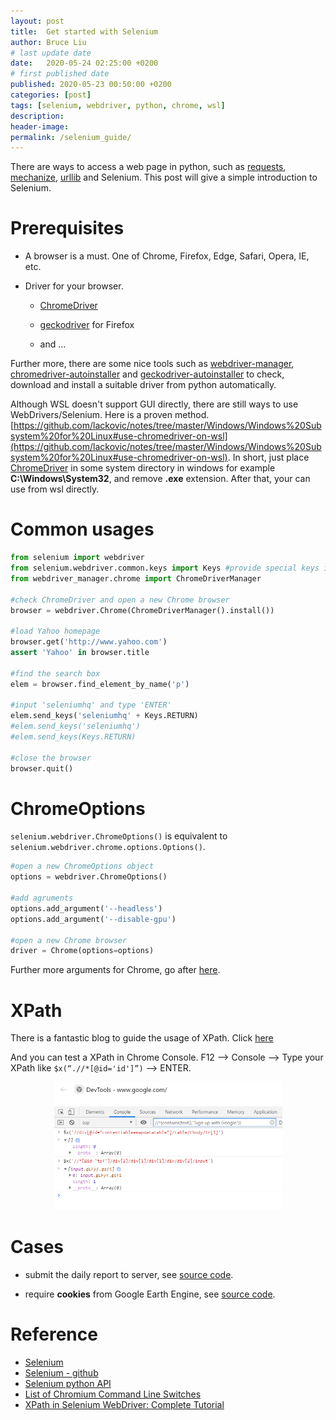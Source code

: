 ```yaml
---
layout: post
title:  Get started with Selenium
author: Bruce Liu
# last update date
date:   2020-05-24 02:25:00 +0200
# first published date
published: 2020-05-23 00:50:00 +0200
categories: [post]
tags: [selenium, webdriver, python, chrome, wsl]
description: 
header-image: 
permalink: /selenium_guide/
---
```

There are ways to access a web page in python, such as [requests](https://requests.readthedocs.io/en/latest/), [mechanize](https://mechanize.readthedocs.io/en/latest/), [urllib](https://docs.python.org/3/library/urllib.request.html) and Selenium. This post will give a simple introduction to Selenium.

<!--the above is the excerpt-->
<!--more-->
<!--the following is the text-->

# Prerequisites

- A browser is a must. One of Chrome, Firefox, Edge, Safari, Opera, IE, etc.

- Driver for your browser.

	- [ChromeDriver](https://chromedriver.chromium.org/)
	
	- [geckodriver](https://github.com/mozilla/geckodriver) for Firefox
	
	- and ...

Further more, there are some nice tools such as [webdriver-manager](https://pypi.org/project/webdriver-manager/), [chromedriver-autoinstaller](https://pypi.org/project/chromedriver-autoinstaller/) and [geckodriver-autoinstaller](https://pypi.org/project/geckodriver-autoinstaller/) to check, download and install a suitable driver from python automatically.

Although WSL doesn't support GUI directly, there are still ways to use WebDrivers/Selenium. Here is a proven method. [https://github.com/lackovic/notes/tree/master/Windows/Windows%20Subsystem%20for%20Linux#use-chromedriver-on-wsl](https://github.com/lackovic/notes/tree/master/Windows/Windows%20Subsystem%20for%20Linux#use-chromedriver-on-wsl). In short, just place [ChromeDriver](https://chromedriver.chromium.org/) in some system directory in windows for example **C:\Windows\System32**, and remove **.exe** extension. After that, your can use from wsl directly.

# Common usages

```python
from selenium import webdriver
from selenium.webdriver.common.keys import Keys #provide special keys in the keywords
from webdriver_manager.chrome import ChromeDriverManager

#check ChromeDriver and open a new Chrome browser
browser = webdriver.Chrome(ChromeDriverManager().install())

#load Yahoo homepage
browser.get('http://www.yahoo.com')
assert 'Yahoo' in browser.title

#find the search box
elem = browser.find_element_by_name('p')

#input 'seleniumhq' and type 'ENTER'
elem.send_keys('seleniumhq' + Keys.RETURN)
#elem.send_keys('seleniumhq')
#elem.send_keys(Keys.RETURN)

#close the browser
browser.quit()
```

# ChromeOptions

`selenium.webdriver.ChromeOptions()` is equivalent to `selenium.webdriver.chrome.options.Options()`.

```python
#open a new ChromeOptions object
options = webdriver.ChromeOptions()

#add agruments
options.add_argument('--headless')
options.add_argument('--disable-gpu')

#open a new Chrome browser
driver = Chrome(options=options)
```

Further more arguments for Chrome, go after [here](https://peter.sh/experiments/chromium-command-line-switches/).

# XPath

There is a fantastic blog to guide the usage of XPath. Click [here](https://www.guru99.com/xpath-selenium.html)

And you can test a XPath in Chrome Console. F12 --> Console --> Type your XPath like `$x(“.//*[@id='id']”)` --> ENTER.

<div align="center"><img width="365" height="205" src="/assets/pics/xpath-console.png"/></div>

# Cases

- submit the daily report to server, see [source code](https://github.com/longavailable/practices/blob/master/python/selenium/001daily_report_selenium.py).

- require **cookies** from Google Earth Engine, see [source code](https://github.com/longavailable/practices/blob/master/python/selenium/002gee_cookies_selenium.py).


# Reference
- [Selenium](https://www.selenium.dev/)
- [Selenium - github](https://github.com/SeleniumHQ/selenium)
- [Selenium python API](https://www.selenium.dev/selenium/docs/api/py/index.html)
- [List of Chromium Command Line Switches](https://peter.sh/experiments/chromium-command-line-switches/)
- [XPath in Selenium WebDriver: Complete Tutorial](https://www.guru99.com/xpath-selenium.html)
